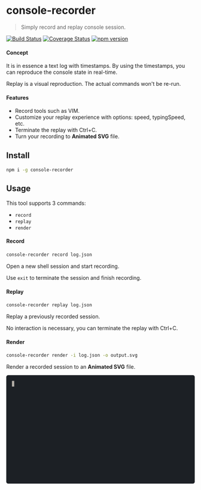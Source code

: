 # console-recorder

> Simply record and replay console session.

[![Build Status](https://travis-ci.com/dino-absoluto/console-recorder.svg?branch=master)](https://travis-ci.com/dino-absoluto/console-recorder)
[![Coverage Status](https://coveralls.io/repos/github/dino-absoluto/console-recorder/badge.svg?branch=master)](https://coveralls.io/github/dino-absoluto/console-recorder?branch=master)
[![npm version](https://badge.fury.io/js/console-recorder.svg)](https://badge.fury.io/js/console-recorder)

#### Concept

It is in essence a text log with timestamps. By using the timestamps,
you can reproduce the console state in real-time.

Replay is a visual reproduction. The actual commands won't be re-run.

#### Features
- Record tools such as VIM.
- Customize your replay experience with options: speed, typingSpeed, etc.
- Terminate the replay with Ctrl+C.
- Turn your recording to **Animated SVG** file.

## Install

```bash
npm i -g console-recorder
```

## Usage
This tool supports 3 commands:
- `record`
- `replay`
- `render`

#### Record
```bash
console-recorder record log.json
```

Open a new shell session and start recording.

Use `exit` to terminate the session and finish recording.

#### Replay
```bash
console-recorder replay log.json
```

Replay a previously recorded session.

No interaction is necessary, you can terminate the replay with Ctrl+C.

#### Render
```bash
console-recorder render -i log.json -o output.svg
```

Render a recorded session to an **Animated SVG** file.

![palette](docs/media/palette.svg)
